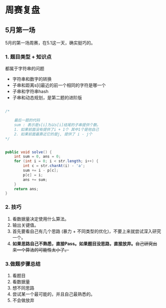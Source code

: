# 周赛复盘



## 5月第一场

5月的第一场周赛，在5.1这一天，确实挺巧的。

### 1. 题目类型 + 知识点

都属于字符串的问题

- 字符串和数字的转换
- 子串和距离s[i]最近的前一个相同的字符是哪一个
- 子串和字符串hash
- 子串和动态规划，是第二题的进阶版





```java

/*

	最后一题的代码
	sum : 表示是s[i]为以s[i]结尾的子串提供个数。
	1. 如果前面没有提供了i + 1个 其中1个是他自己
	2. 如果前面最靠近它的是j, 提供了 i - j个
*/


public void solve() {
    int sum = 0, ans = 0;
    for (int i = 0; i < str.length; i++) {
        int c = str.charAt(i) - 'a';
        sum += i - p[c];
        p[c] = i;
        ans += sum;
    }
    return ans;
}

```



### 2. 技巧

1. 看数据量决定使用什么算法。
2. 输出关键值。
2. 首先要看自己有几个思路 (暴力 + 不同类型的优化)，不要上来就尝试深入研究一个。
2. **如果思路自己不熟悉，直接Pass。如果题目没思路，直接放弃。**~~自己研究出来一个算法的可能性太小了。~~



### 3.做题步骤总结

1. 看题目
2. 看数据量
3. 想不同思路
4. 尝试某一个最可能的，并且自己最熟悉的。
5. 不会做放弃



